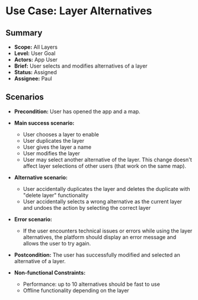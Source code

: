 # Use Case: Layer Alternatives

## Summary

-   **Scope:** All Layers
-   **Level:** User Goal
-   **Actors:** App User
-   **Brief:** User selects and modifies alternatives of a layer
-   **Status:** Assigned
-   **Assignee:** Paul

## Scenarios

-   **Precondition:**
    User has opened the app and a map.
-   **Main success scenario:**

    -   User chooses a layer to enable
    -   User duplicates the layer
    -   User gives the layer a name
    -   User modifies the layer
    -   User may select another alternative of the layer.
        This change doesn't affect layer selections of other users (that work on the same map).

-   **Alternative scenario:**
    -   User accidentally duplicates the layer and deletes the duplicate with "delete layer" functionality
    -   User accidentally selects a wrong alternative as the current layer and undoes the action by selecting the correct layer
-   **Error scenario:**
    -   If the user encounters technical issues or errors while using the layer alternatives, the platform should display an error message and allows the user to try again.
-   **Postcondition:**
    The user has successfully modified and selected an alternative of a layer.
-   **Non-functional Constraints:**
    -   Performance: up to 10 alternatives should be fast to use
    -   Offline functionality depending on the layer
